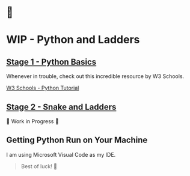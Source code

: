 # 🐍 

# WIP - Python and Ladders

## **[Stage 1 - Python Basics](guide/stage-1.md)**

Whenever in trouble, check out this incredible resource by W3 Schools.

[W3 Schools - Python Tutorial](https://www.w3schools.com/python/default.asp)


## **[Stage 2 - Snake and Ladders](guide/stage-2-thought-process.md)**

🚧 Work in Progress 🚧

## Getting Python Run on Your Machine

I am using Microsoft Visual Code as my IDE.

> Best of luck! 🎉